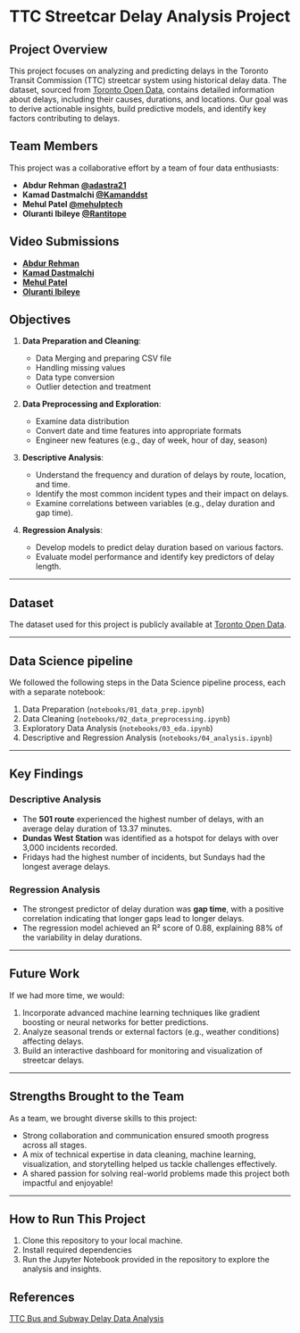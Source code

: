 # TTC Streetcar Delay Analysis Project

## Project Overview

This project focuses on analyzing and predicting delays in the Toronto Transit Commission (TTC) streetcar system using historical delay data. The dataset, sourced from [Toronto Open Data](https://open.toronto.ca/dataset/ttc-streetcar-delay-data/), contains detailed information about delays, including their causes, durations, and locations. Our goal was to derive actionable insights, build predictive models, and identify key factors contributing to delays.

## Team Members

This project was a collaborative effort by a team of four data enthusiasts:

- **Abdur Rehman [@adastra21](https://github.com/adastra21)**
- **Kamad Dastmalchi [@Kamanddst](https://github.com/Kamanddst)**
- **Mehul Patel [@mehulptech](https://github.com/mehulptech)**
- **Oluranti Ibileye [@Rantitope](https://github.com/Rantitope)**

## Video Submissions

- **[Abdur Rehman]()**
- **[Kamad Dastmalchi]()**
- **[Mehul Patel](https://drive.google.com/file/d/19X77LmoSs9dfkaNwa_4b8ldVDgMRkJa_/view)**
- **[Oluranti Ibileye]()**

## Objectives

1. **Data Preparation and Cleaning**:

   - Data Merging and preparing CSV file
   - Handling missing values
   - Data type conversion
   - Outlier detection and treatment

2. **Data Preprocessing and Exploration**:

   - Examine data distribution
   - Convert date and time features into appropriate formats
   - Engineer new features (e.g., day of week, hour of day, season)

3. **Descriptive Analysis**:

   - Understand the frequency and duration of delays by route, location, and time.
   - Identify the most common incident types and their impact on delays.
   - Examine correlations between variables (e.g., delay duration and gap time).

4. **Regression Analysis**:

   - Develop models to predict delay duration based on various factors.
   - Evaluate model performance and identify key predictors of delay length.

---

## Dataset

The dataset used for this project is publicly available at [Toronto Open Data](https://open.toronto.ca/dataset/ttc-streetcar-delay-data/).

---

## Data Science pipeline

We followed the following steps in the Data Science pipeline process, each with a separate notebook:

1. Data Preparation (`notebooks/01_data_prep.ipynb`)
2. Data Cleaning (`notebooks/02_data_preprocessing.ipynb`)
3. Exploratory Data Analysis (`notebooks/03_eda.ipynb`)
4. Descriptive and Regression Analysis (`notebooks/04_analysis.ipynb`)

---

## Key Findings

### Descriptive Analysis

- The **501 route** experienced the highest number of delays, with an average delay duration of 13.37 minutes.
- **Dundas West Station** was identified as a hotspot for delays with over 3,000 incidents recorded.
- Fridays had the highest number of incidents, but Sundays had the longest average delays.

### Regression Analysis

- The strongest predictor of delay duration was **gap time**, with a positive correlation indicating that longer gaps lead to longer delays.
- The regression model achieved an R² score of 0.88, explaining 88% of the variability in delay durations.

---

## Future Work

If we had more time, we would:

1. Incorporate advanced machine learning techniques like gradient boosting or neural networks for better predictions.
2. Analyze seasonal trends or external factors (e.g., weather conditions) affecting delays.
3. Build an interactive dashboard for monitoring and visualization of streetcar delays.

---

## Strengths Brought to the Team

As a team, we brought diverse skills to this project:

- Strong collaboration and communication ensured smooth progress across all stages.
- A mix of technical expertise in data cleaning, machine learning, visualization, and storytelling helped us tackle challenges effectively.
- A shared passion for solving real-world problems made this project both impactful and enjoyable!

---

## How to Run This Project

1. Clone this repository to your local machine.
2. Install required dependencies
3. Run the Jupyter Notebook provided in the repository to explore the analysis and insights.

## References

[TTC Bus and Subway Delay Data Analysis](https://github.com/JasonYao3/TTC_transit_delay_proj?tab=readme-ov-file#Summary_of_Findings)
